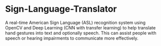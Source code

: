 # Sign-Language-Translator
A real-time American Sign Language (ASL) recognition system using OpenCV and Deep Learning (CNN with transfer learning) to help translate hand gestures into text and optionally speech. This can assist people with speech or hearing impairments to communicate more effectively.
